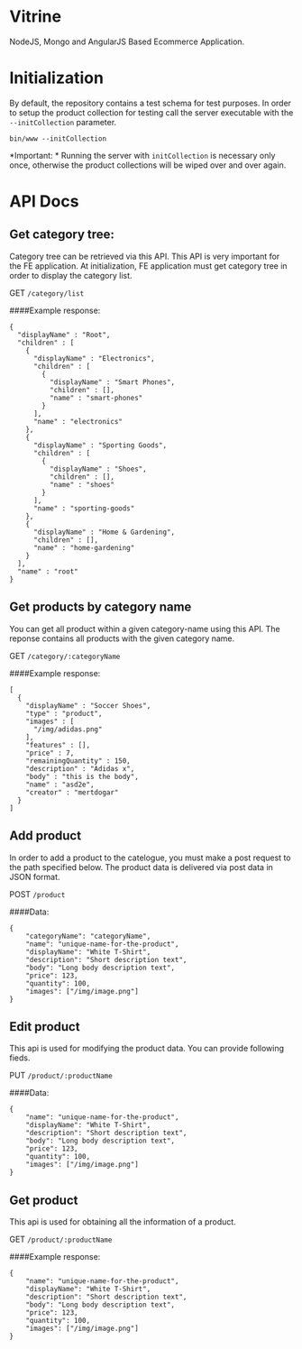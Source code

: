 Vitrine
=======

NodeJS, Mongo and AngularJS Based Ecommerce Application.

# Initialization
By default, the repository contains a test schema for test purposes. In order to setup the product collection for testing call the server executable with the `--initCollection` parameter.

```bin/www --initCollection```

*Important: * Running the server with `initCollection` is necessary only once, otherwise the product collections will be wiped over and over again.

# API Docs
## Get category tree:
Category tree can be retrieved via this API. This API is very important for the FE application. At initialization, FE application must get category tree in order to display the category list.

GET `/category/list`

####Example response:
```
{
  "displayName" : "Root",
  "children" : [
    {
      "displayName" : "Electronics",
      "children" : [
        {
          "displayName" : "Smart Phones",
          "children" : [],
          "name" : "smart-phones"
        }
      ],
      "name" : "electronics"
    },
    {
      "displayName" : "Sporting Goods",
      "children" : [
        {
          "displayName" : "Shoes",
          "children" : [],
          "name" : "shoes"
        }
      ],
      "name" : "sporting-goods"
    },
    {
      "displayName" : "Home & Gardening",
      "children" : [],
      "name" : "home-gardening"
    }
  ],
  "name" : "root"
}
```


## Get products by category name
You can get all product within a given category-name using this API. The reponse contains all products with the given category name.

GET `/category/:categoryName`

####Example response:
```
[
  {
    "displayName" : "Soccer Shoes",
    "type" : "product",
    "images" : [
      "/img/adidas.png"
    ],
    "features" : [],
    "price" : 7,
    "remainingQuantity" : 150,
    "description" : "Adidas x",
    "body" : "this is the body",
    "name" : "asd2e",
    "creator" : "mertdogar"
  }
]
```

## Add product
In order to add a product to the catelogue, you must make a post request to the path specified below. The product data is delivered via post data in JSON format.

POST `/product`

####Data:
```
{
    "categoryName": "categoryName",
    "name": "unique-name-for-the-product",
    "displayName": "White T-Shirt",
    "description": "Short description text",
    "body": "Long body description text",
    "price": 123,
    "quantity": 100,
    "images": ["/img/image.png"]
}
```

## Edit product
This api is used for modifying the product data. You can provide following fieds.

PUT `/product/:productName`

####Data:
```
{
    "name": "unique-name-for-the-product",
    "displayName": "White T-Shirt",
    "description": "Short description text",
    "body": "Long body description text",
    "price": 123,
    "quantity": 100,
    "images": ["/img/image.png"]
}
```

## Get product
This api is used for obtaining all the information of a product.

GET `/product/:productName`

####Example response:
```
{
    "name": "unique-name-for-the-product",
    "displayName": "White T-Shirt",
    "description": "Short description text",
    "body": "Long body description text",
    "price": 123,
    "quantity": 100,
    "images": ["/img/image.png"]
}
```

